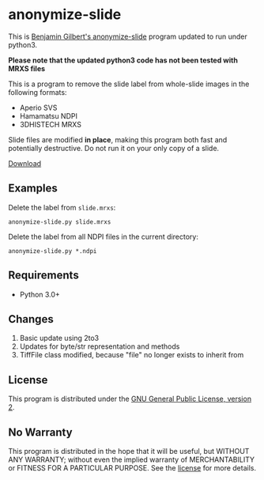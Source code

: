 anonymize-slide
===============

This is [Benjamin Gilbert's anonymize-slide](https://github.com/bgilbert/anonymize-slide) program updated to run under python3.

**Please note that the updated python3 code has not been tested with MRXS files**

This is a program to remove the slide label from whole-slide images in the
following formats:

 * Aperio SVS
 * Hamamatsu NDPI
 * 3DHISTECH MRXS

Slide files are modified **in place**, making this program both fast and
potentially destructive.  Do not run it on your only copy of a slide.

[Download](https://github.com/cornish/anonymize-slide-python3/releases)

Examples
--------

Delete the label from `slide.mrxs`:

    anonymize-slide.py slide.mrxs

Delete the label from all NDPI files in the current directory:

    anonymize-slide.py *.ndpi

Requirements
------------

 * Python 3.0+

Changes
-------

1. Basic update using 2to3
2. Updates for byte/str representation and methods
3. TiffFile class modified, because "file" no longer exists to inherit from

License
-------

This program is distributed under the [GNU General Public License, version
2](LICENSE).

No Warranty
-----------

This program is distributed in the hope that it will be useful, but WITHOUT
ANY WARRANTY; without even the implied warranty of MERCHANTABILITY or
FITNESS FOR A PARTICULAR PURPOSE.  See the [license](COPYING) for more
details.
